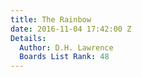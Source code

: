```yaml
---
title: The Rainbow
date: 2016-11-04 17:42:00 Z
Details:
  Author: D.H. Lawrence
  Boards List Rank: 48
---
```


